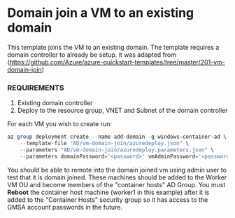 # Domain join a VM to an existing domain

This template joins the VM to an existing domain. The template requires a domain controller to already be setup. it was adapted from (https://github.com/Azure/azure-quickstart-templates/tree/master/201-vm-domain-join)


### REQUIREMENTS
1. Existing domain controller
2. Deploy to the resource group, VNET and Subnet of the domain controller

For each VM you wish to create run:

```powershell
az group deployment create --name add-domain -g windows-container-ad \
    --template-file "AD/vm-domain-join/azuredeploy.json" \
    --parameters "AD/vm-domain-join/azuredeploy.parameters.json" \
    --parameters domainPassword='<password>' vmAdminPassword='<password>' dnsLabelPrefix=worker1
```

You should be able to remote into the domain joined vm using admin user to test that it is domain joined.  These machines should be added to the Worker VM OU and become members of the "container hosts" AD Group.  You must **Reboot** the container host machine (worker1 in this example) after it is added to the "Container Hosts" security group so it has access to the GMSA account passwords in the future.



